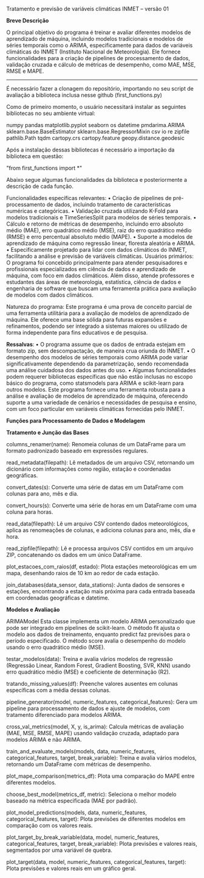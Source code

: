 Tratamento e previsão de variáveis climáticas INMET – versão 01

**Breve Descrição**

O principal objetivo do programa é treinar e avaliar diferentes modelos de aprendizado de máquina, incluindo modelos tradicionais e modelos de séries temporais como o ARIMA, especificamente para dados de variáveis climáticas do INMET (Instituto Nacional de Meteorologia). Ele fornece funcionalidades para a criação de pipelines de processamento de dados, validação cruzada e cálculo de métricas de desempenho, como MAE, MSE, RMSE e MAPE.

-----------------------------------------------------------------------------------------------------------------------

É necessário fazer a clonagem do repositório, importando no seu script de avaliação a biblioteca inclusa nesse github (first_functions.py)

Como de primeiro momento, o usuário necessitará instalar as seguintes bibliotecas no seu ambiente virtual:

numpy
pandas
matplotlib.pyplot
seaborn
os
datetime
pmdarima.ARIMA
sklearn.base.BaseEstimator
sklearn.base.RegressorMixin
csv
io
re
zipfile
pathlib.Path
tqdm
cartopy.crs
cartopy.feature
geopy.distance.geodesic

Após a instalação dessas bibliotecas é necessário a importação da biblioteca em questão:

"from first_functions import *"

Abaixo segue algumas funcionalidades da biblioteca e posteriormente a descrição de cada função.

Funcionalidades específicas relevantes:
•	Criação de pipelines de pré-processamento de dados, incluindo tratamento de características numéricas e categóricas.
•	Validação cruzada utilizando K-Fold para modelos tradicionais e TimeSeriesSplit para modelos de séries temporais.
•	Cálculo e retorno de métricas de desempenho, incluindo erro absoluto médio (MAE), erro quadrático médio (MSE), raiz do erro quadrático médio (RMSE) e erro percentual absoluto médio (MAPE).
•	Suporte a modelos de aprendizado de máquina como regressão linear, floresta aleatória e ARIMA.
•	Especificamente projetado para lidar com dados climáticos do INMET, facilitando a análise e previsão de variáveis climáticas.
Usuários primários: O programa foi concebido principalmente para atender pesquisadores e profissionais especializados em ciência de dados e aprendizado de máquina, com foco em dados climáticos. Além disso, atende professores e estudantes das áreas de meteorologia, estatística, ciência de dados e engenharia de software que buscam uma ferramenta prática para avaliação de modelos com dados climáticos.

Natureza do programa: Este programa é uma prova de conceito parcial de uma ferramenta utilitária para a avaliação de modelos de aprendizado de máquina. Ele oferece uma base sólida para futuras expansões e refinamentos, podendo ser integrado a sistemas maiores ou utilizado de forma independente para fins educativos e de pesquisa.

**Ressalvas**:
•	O programa assume que os dados de entrada estejam em formato zip, sem descompactação, de maneira crua oriunda do INMET.
•	O desempenho dos modelos de séries temporais como ARIMA pode variar significativamente dependendo da parametrização, sendo recomendada uma análise cuidadosa dos dados antes do uso.
•	Algumas funcionalidades podem requerer bibliotecas específicas que não estão inclusas no escopo básico do programa, como statsmodels para ARIMA e scikit-learn para outros modelos.
Este programa fornece uma ferramenta robusta para a análise e avaliação de modelos de aprendizado de máquina, oferecendo suporte a uma variedade de cenários e necessidades de pesquisa e ensino, com um foco particular em variáveis climáticas fornecidas pelo INMET.



**Funções para Processamento de Dados e Modelagem**

**Tratamento e Junção das Bases**

columns_renamer(name): Renomeia colunas de um DataFrame para um formato padronizado baseado em expressões regulares.

read_metadata(filepath): Lê metadados de um arquivo CSV, retornando um dicionário com informações como região, estação e coordenadas geográficas.

convert_dates(s): Converte uma série de datas em um DataFrame com colunas para ano, mês e dia.

convert_hours(s): Converte uma série de horas em um DataFrame com uma coluna para horas.

read_data(filepath): Lê um arquivo CSV contendo dados meteorológicos, aplica as renomeações de colunas, e adiciona colunas para ano, mês, dia e hora.

read_zipfile(filepath): Lê e processa arquivos CSV contidos em um arquivo ZIP, concatenando os dados em um único DataFrame.

plot_estacoes_com_raios(df, estado): Plota estações meteorológicas em um mapa, desenhando raios de 10 km ao redor de cada estação.

join_databases(data_sensor, data_stations): Junta dados de sensores e estações, encontrando a estação mais próxima para cada entrada baseada em coordenadas geográficas e datetime.

**Modelos e Avaliação**

ARIMAModel
Esta classe implementa um modelo ARIMA personalizado que pode ser integrado em pipelines de scikit-learn. O método fit ajusta o modelo aos dados de treinamento, enquanto predict faz previsões para o período especificado. O método score avalia o desempenho do modelo usando o erro quadrático médio (MSE).

testar_modelos(data): Treina e avalia vários modelos de regressão (Regressão Linear, Random Forest, Gradient Boosting, SVR, KNN) usando erro quadrático médio (MSE) e coeficiente de determinação (R2).

tratando_missing_values(df): Preenche valores ausentes em colunas específicas com a média dessas colunas.

pipeline_generator(model, numeric_features, categorical_features): Gera um pipeline para processamento de dados e ajuste de modelos, com tratamento diferenciado para modelos ARIMA.

cross_val_metrics(model, X, y, is_arima): Calcula métricas de avaliação (MAE, MSE, RMSE, MAPE) usando validação cruzada, adaptado para modelos ARIMA e não ARIMA.

train_and_evaluate_models(models, data, numeric_features, categorical_features, target, break_variable): Treina e avalia vários modelos, retornando um DataFrame com métricas de desempenho.

plot_mape_comparison(metrics_df): Plota uma comparação do MAPE entre diferentes modelos.

choose_best_model(metrics_df, metric): Seleciona o melhor modelo baseado na métrica especificada (MAE por padrão).

plot_model_predictions(models, data, numeric_features, categorical_features, target): Plota previsões de diferentes modelos em comparação com os valores reais.

plot_target_by_break_variable(data, model, numeric_features, categorical_features, target, break_variable): Plota previsões e valores reais, segmentados por uma variável de quebra.

plot_target(data, model, numeric_features, categorical_features, target): Plota previsões e valores reais em um gráfico geral.
